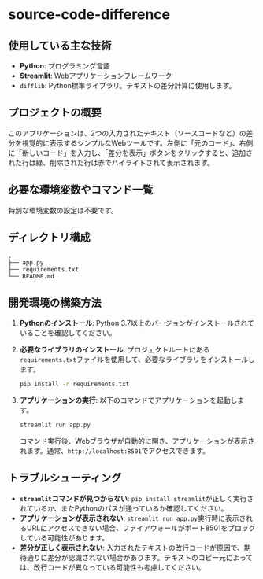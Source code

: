 
# source-code-difference

## 使用している主な技術
* **Python**: プログラミング言語
* **Streamlit**: Webアプリケーションフレームワーク
* `difflib`: Python標準ライブラリ。テキストの差分計算に使用します。

## プロジェクトの概要
このアプリケーションは、2つの入力されたテキスト（ソースコードなど）の差分を視覚的に表示するシンプルなWebツールです。左側に「元のコード」、右側に「新しいコード」を入力し、「差分を表示」ボタンをクリックすると、追加された行は緑、削除された行は赤でハイライトされて表示されます。

## 必要な環境変数やコマンド一覧
特別な環境変数の設定は不要です。

## ディレクトリ構成

```
.
├── app.py
├── requirements.txt
└── README.md
```

## 開発環境の構築方法

1.  **Pythonのインストール**:
    Python 3.7以上のバージョンがインストールされていることを確認してください。

2.  **必要なライブラリのインストール**:
    プロジェクトルートにある`requirements.txt`ファイルを使用して、必要なライブラリをインストールします。

    ```bash
    pip install -r requirements.txt
    ```

3.  **アプリケーションの実行**:
    以下のコマンドでアプリケーションを起動します。

    ```bash
    streamlit run app.py
    ```
    コマンド実行後、Webブラウザが自動的に開き、アプリケーションが表示されます。通常、`http://localhost:8501`でアクセスできます。

## トラブルシューティング

* **`streamlit`コマンドが見つからない**:
    `pip install streamlit`が正しく実行されているか、またPythonのパスが通っているか確認してください。
* **アプリケーションが表示されない**:
    `streamlit run app.py`実行時に表示されるURLにアクセスできない場合、ファイアウォールがポート8501をブロックしている可能性があります。
* **差分が正しく表示されない**:
    入力されたテキストの改行コードが原因で、期待通りに差分が認識されない場合があります。テキストのコピー元によっては、改行コードが異なっている可能性も考慮してください。



